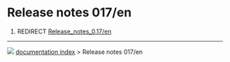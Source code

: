 # Release notes 017/en
1.  REDIRECT [Release_notes_0.17/en](Release_notes_0.17/en.md)



---
![](images/Right_arrow.png) [documentation index](../README.md) > Release notes 017/en
